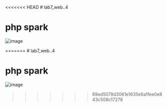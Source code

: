 <<<<<<< HEAD
﻿# lab7_web..4
# php spark
![image](https://github.com/user-attachments/assets/505cde43-3aa4-4732-af75-8d7673d885d4)


 

=======
﻿# lab7_web..4
# php spark
![image](https://github.com/user-attachments/assets/505cde43-3aa4-4732-af75-8d7673d885d4)


 
>>>>>>> 69ed5078d3061e1635e6a1fee0e843c508c17278
